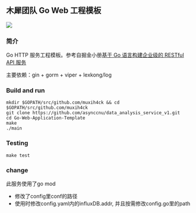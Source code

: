 ## 木犀团队 Go Web 工程模板

![](https://travis-ci.org/asynccnu/data_analysis_service_v1.svg?branch=master)

### 简介

Go HTTP 服务工程模板。参考自掘金小册[基于 Go 语言构建企业级的 RESTful API 服务](https://juejin.im/book/5b0778756fb9a07aa632301e)

主要依赖：gin + gorm + viper + lexkong/log

### Build and run

```
mkdir $GOPATH/src/github.com/muxih4ck && cd $GOPATH/src/github.com/muxih4ck
git clone https://github.com/asynccnu/data_analysis_service_v1.git
cd Go-Web-Application-Template
make
./main
```

### Testing

```
make test
```

### change

此服务使用了go mod
- 修改了config里conf的路径
- 使用时修改config.yaml内的influxDB.addr, 并且按需修改config.go里的path
